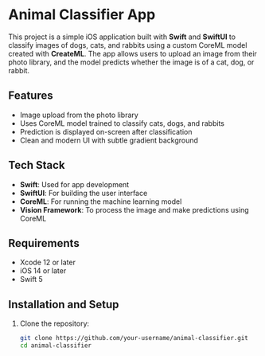 # Animal Classifier App

This project is a simple iOS application built with **Swift** and **SwiftUI** to classify images of dogs, cats, and rabbits using a custom CoreML model created with **CreateML**. The app allows users to upload an image from their photo library, and the model predicts whether the image is of a cat, dog, or rabbit.

## Features

- Image upload from the photo library
- Uses CoreML model trained to classify cats, dogs, and rabbits
- Prediction is displayed on-screen after classification
- Clean and modern UI with subtle gradient background


## Tech Stack

- **Swift**: Used for app development
- **SwiftUI**: For building the user interface
- **CoreML**: For running the machine learning model
- **Vision Framework**: To process the image and make predictions using CoreML

## Requirements

- Xcode 12 or later
- iOS 14 or later
- Swift 5

## Installation and Setup

1. Clone the repository:
   ```bash
   git clone https://github.com/your-username/animal-classifier.git
   cd animal-classifier
